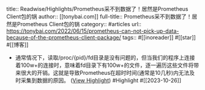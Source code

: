 title:: Readwise/Highlights/Prometheus采不到数据了！居然是Prometheus Client包的锅
author:: [[tonybai.com]]
full-title:: Prometheus采不到数据了！居然是Prometheus Client包的锅
category:: #articles
url:: https://tonybai.com/2022/06/15/prometheus-can-not-pick-up-data-because-of-the-prometheus-client-package/
tags:: #[[inoreader]] #[[star]] #[[博客]]
- 通常情况下，读取/proc/{pid}/fd目录是没有问题的，但当我们的程序上连接着100w+的连接时，意味着fd目录下有100w+的文件，逐一遍历这些文件将带来很大的开销。这就是导致Prometheus在超时时间(通常是10几秒)内无法及时采集到数据的原因。 ([View Highlight](https://read.readwise.io/read/01hdms7rck41c0vxzt81fcm75s)) #Highlight #[[2023-10-26]]